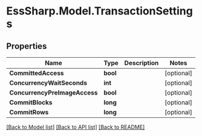 # EssSharp.Model.TransactionSettings

## Properties

Name | Type | Description | Notes
------------ | ------------- | ------------- | -------------
**CommittedAccess** | **bool** |  | [optional] 
**ConcurrencyWaitSeconds** | **int** |  | [optional] 
**ConcurrencyPreImageAccess** | **bool** |  | [optional] 
**CommitBlocks** | **long** |  | [optional] 
**CommitRows** | **long** |  | [optional] 

[[Back to Model list]](../README.md#documentation-for-models) [[Back to API list]](../README.md#documentation-for-api-endpoints) [[Back to README]](../README.md)

